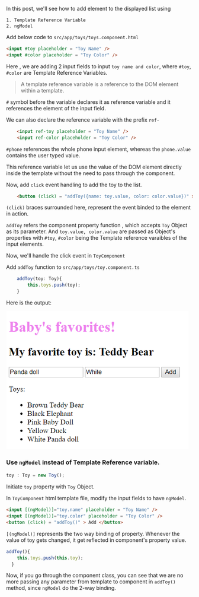 
In this post, we'll see how to add element to the displayed list using

    1. Template Reference Variable
    2. ngModel


Add below code to `src/app/toys/toys.component.html`

```html
<input #toy placeholder = "Toy Name" />
<input #color placeholder = "Toy Color" />
```
Here , we are adding 2 input fields to input `toy name and color`, where `#toy`, `#color` are Template Reference Variables.

>A template reference variable is a reference to the DOM element within a template.

`#` symbol before the variable declares it as reference variable and it references the element of the input field.

We can also declare the reference variable with the prefix `ref-`

```html
    <input ref-toy placeholder = "Toy Name" />
    <input ref-color placeholder = "Toy Color" />
```

`#phone` references the whole phone input element, whereas the `phone.value` contains the user typed value.

This reference variable let us use the value of the DOM element directly inside the template without the need to pass through the component.

Now, add `click` event handling to add the toy to the list.
```html
    <button (click) = "addToy({name: toy.value, color: color.value})" > Add </button>
```
`(click)` braces surrounded here, represent the event binded to the element in action.

`addToy` refers the component property function , which accepts `Toy` Object as its parameter.
And `toy.value, color.value` are passed as Object's properties with `#toy`, `#color` being the Template reference varaibles of the input elements.

Now, we'll handle the click event in `ToyComponent`

Add `addToy` function to `src/app/toys/toy.component.ts`

```typescript
    addToy(toy: Toy){
        this.toys.push(toy);
    }  
```
Here is the output:

![alt-text](https://github.com/DeepikaRajendran/dev-mom/raw/master/images/add-Toy.png)


### Use `ngModel` instead of Template Reference variable.

```typescript
toy : Toy = new Toy();
```
Initiate `toy` property with `Toy` Object.

In `ToyComponent` html template file, modify the input fields to have `ngModel`.

```html
<input [(ngModel)]="toy.name" placeholder = "Toy Name" />
<input [(ngModel)]="toy.color" placeholder = "Toy Color" />
<button (click) = "addToy()" > Add </button>
```
`[(ngModel)]` represents the two way binding of property. Whenever the value of toy gets changed, it get reflected in component's property value.

```typescript
addToy(){
    this.toys.push(this.toy);
  }
```
Now, if you go through the component class, you can see that we are no more passing any parameter from template to component in `addToy()` method, since `ngModel` do the 2-way binding.


